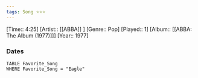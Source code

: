 ```yaml
---
tags: Song ⭐⭐⭐ 
---
```

[Time:: 4:25]
[Artist:: [[ABBA]] ]
[Genre:: Pop]
[Played:: 1]
[Album:: [[ABBA: The Album (1977)]]]
[Year:: 1977]
### Dates
````dataview
TABLE Favorite_Song
WHERE Favorite_Song = "Eagle"
````
